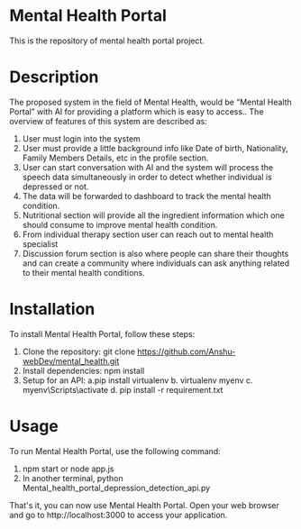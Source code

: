 # Mental Health Portal
This is the repository of mental health portal project.

# Description
The proposed system in the field of Mental Health, would be “Mental Health Portal” with AI for providing a platform which is easy to access.. The overview of features of this system are described as:
1. User must login into the system
2. User must provide a little background info like Date of birth, Nationality, Family Members Details, etc in the profile section.
3. User can start conversation with AI and the system will process the speech data simultaneously in order to detect whether individual is depressed or not.
4. The data will be forwarded to dashboard to track the mental health condition.
5. Nutritional section will provide all the ingredient information which one should consume to improve mental health condition.
6. From individual therapy section user can reach out to mental health specialist
7. Discussion forum section is also where people can share their thoughts and can create a community where individuals can ask anything related to their mental health conditions.

# Installation
To install Mental Health Portal, follow these steps:

1. Clone the repository: git clone https://github.com/Anshu-webDev/mental_health.git
2. Install dependencies: npm install
3. Setup for an API:
a.pip install virtualenv
b. virtualenv myenv
c. myenv\Scripts\activate
d. pip install -r requirement.txt
	
# Usage
To run Mental Health Portal, use the following command:
1. npm start or node app.js
2. In another terminal, python Mental_health_portal_depression_detection_api.py

That's it, you can now use Mental Health Portal. Open your web browser and go to http://localhost:3000 to access your application.
